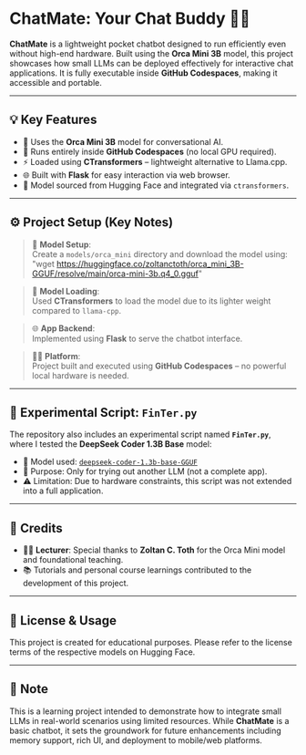 # ChatMate: Your Chat Buddy 🤖💬

**ChatMate** is a lightweight pocket chatbot designed to run efficiently even without high-end hardware. Built using the **Orca Mini 3B** model, this project showcases how small LLMs can be deployed effectively for interactive chat applications. It is fully executable inside **GitHub Codespaces**, making it accessible and portable.

---

## 💡 Key Features

- 💬 Uses the **Orca Mini 3B** model for conversational AI.
- 🚀 Runs entirely inside **GitHub Codespaces** (no local GPU required).
- ⚡ Loaded using **CTransformers** – lightweight alternative to Llama.cpp.
- 🌐 Built with **Flask** for easy interaction via web browser.
- 📁 Model sourced from Hugging Face and integrated via `ctransformers`.

---

## ⚙️ Project Setup (Key Notes)

> 📝 **Model Setup**:  
Create a `models/orca_mini` directory and download the model using: "wget https://huggingface.co/zoltanctoth/orca_mini_3B-GGUF/resolve/main/orca-mini-3b.q4_0.gguf"

> 🧠 **Model Loading**:  
Used **CTransformers** to load the model due to its lighter weight compared to `llama-cpp`.

> 🌐 **App Backend**:  
Implemented using **Flask** to serve the chatbot interface.

> 🧑‍💻 **Platform**:  
Project built and executed using **GitHub Codespaces** – no powerful local hardware is needed.

---

## 🧪 Experimental Script: `FinTer.py`

The repository also includes an experimental script named **`FinTer.py`**, where I tested the **DeepSeek Coder 1.3B Base** model:

- 📌 Model used: [`deepseek-coder-1.3b-base-GGUF`](https://huggingface.co/TheBloke/deepseek-coder-1.3b-base-GGUF)
- 🧪 Purpose: Only for trying out another LLM (not a complete app).
- ⚠️ Limitation: Due to hardware constraints, this script was not extended into a full application.

---

## 🙏 Credits

- 👨‍🏫 **Lecturer**: Special thanks to **Zoltan C. Toth** for the Orca Mini model and foundational teaching.
- 📚 Tutorials and personal course learnings contributed to the development of this project.

---

## 📄 License & Usage

This project is created for educational purposes. Please refer to the license terms of the respective models on Hugging Face.

---

## 📌 Note

This is a learning project intended to demonstrate how to integrate small LLMs in real-world scenarios using limited resources. While **ChatMate** is a basic chatbot, it sets the groundwork for future enhancements including memory support, rich UI, and deployment to mobile/web platforms.

